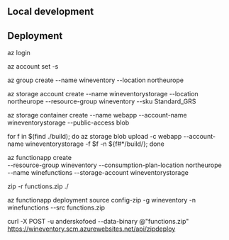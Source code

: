 ## Local development


## Deployment

az login

az account set -s <subId>

az group create --name wineventory --location northeurope

<!-- Create storage account -->
az storage account create --name wineventorystorage --location northeurope --resource-group wineventory --sku Standard_GRS

az storage container create --name webapp --account-name wineventorystorage --public-access blob

<!-- Deploy app files to blob container -->
for f in $(find ./build); do az storage blob upload -c webapp --account-name wineventorystorage -f $f -n ${f#*/build/}; done

<!-- Create function app -->
az functionapp create \
--resource-group wineventory --consumption-plan-location northeurope \
--name winefunctions --storage-account wineventorystorage  

zip -r functions.zip ./

az functionapp deployment source config-zip -g wineventory -n \
winefunctions --src functions.zip

curl -X POST -u anderskofoed --data-binary @"functions.zip" https://wineventory.scm.azurewebsites.net/api/zipdeploy